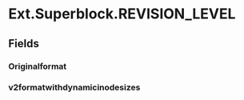 ﻿


# Ext.Superblock.REVISION_LEVEL

## Fields

### Originalformat

### v2formatwithdynamicinodesizes
